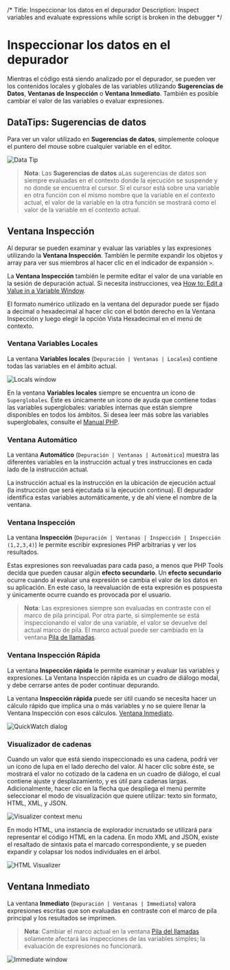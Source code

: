 /*
Title: Inspeccionar los datos en el depurador
Description: Inspect variables and evaluate expressions while script is broken in the debugger
*/

# Inspeccionar los datos en el depurador

Mientras el código está siendo analizado por el depurador, se pueden ver los contenidos locales y globales de las variables utilizando **Sugerencias de Datos**, **Ventanas de Inspección** o **Ventana Inmediato**. También es posible cambiar el valor de las variables o evaluar expresiones.

## DataTips: Sugerencias de datos

Para ver un valor utilizado en **Sugerencias de datos**, simplemente coloque el puntero del mouse sobre cualquier variable en el editor.

![Data Tip](imgs/datatip.png)

> **Nota**: Las **Sugerencias de datos** aLas sugerencias de datos son siempre evaluadas en el contexto donde la ejecución se suspende y no donde se encuentra el cursor. Si el cursor está sobre una variable en otra función con el mismo nombre que la variable en el contexto actual, el valor de la variable en la otra función se mostrará como el valor de la variable en el contexto actual.

## Ventana Inspección

Al depurar se pueden examinar y evaluar las variables y las expresiones utilizando la **Ventana Inspección**. También le permite expandir los objetos y array para ver sus miembros al hacer clic en el indicador de expansión `>`.

La **Ventana Inspección** también le permite editar el valor de una variable en la sesión de depuración actual. Si necesita instrucciones, vea [How to: Edit a Value in a Variable Window](https://msdn.microsoft.com/en-us/library/bhawk8xd.aspx).

El formato numérico utilizado en la ventana del depurador puede ser fijado a decimal o hexadecimal al hacer clic con el botón derecho en la Ventana Inspección y luego elegir la opción Vista Hexadecimal en el menú de contexto.

### Ventana Variables Locales

La ventana **Variables locales** (`Depuración | Ventanas | Locales`) contiene todas las variables en el ámbito actual.

![Locals window](imgs/locals-window.png)

En la ventana **Variables locales** siempre se encuentra un ícono de `Superglobales`. Éste es únicamente un ícono de ayuda que contiene todas las variables superglobales: variables internas que están siempre disponibles en todos los ámbitos. Si desea leer más sobre las variables superglobales, consulte el [Manual PHP](http://php.net/manual/es/language.variables.superglobals.php).

### Ventana Automático

La ventana **Automático** (`Depuración | Ventanas | Automático`) muestra las diferentes variables en la instrucción actual y tres instrucciones en cada lado de la instrucción actual.

La instrucción actual es la instrucción en la ubicación de ejecución actual (la instrucción que será ejecutada si la ejecución continua). El depurador identifica estas variables automáticamente, y de ahí viene el nombre de la ventana.

### Ventana Inspección

La ventana **Inspección** (`Depuración | Ventanas | Inspección | Inspección (1,2,3,4)`) le permite escribir expresiones PHP arbitrarias y ver los resultados.

Estas expresiones son reevaluadas para cada paso, a menos que PHP Tools decida que pueden causar algún **efecto secundario**. Un **efecto secundario** ocurre cuando al evaluar una expresión se cambia el valor de los datos en su aplicación. En este caso, la reevaluación de esta expresión es pospuesta y únicamente ocurre cuando es provocada por el usuario.

> **Nota**: Las expresiones siempre son evaluadas en contraste con el marco de pila principal. Por otra parte, si simplemente se está inspeccionando el valor de una variable, el valor se devuelve del actual marco de pila. El marco actual puede ser cambiado en la ventana [Pila de llamadas](callstack).

### Ventana Inspección Rápida

La ventana **Inspección rápida** le permite examinar y evaluar las variables y expresiones. La Ventana Inspección rápida es un cuadro de diálogo modal, y debe cerrarse antes de poder continuar depurando.

La ventana **Inspección rápida** puede ser útil cuando se necesita hacer un cálculo rápido que implica una o más variables y no se quiere llenar la Ventana Inspección con esos cálculos. [Ventana Inmediato](#immediate-window).

![QuickWatch dialog](imgs/quick-watch.png)

### Visualizador de cadenas

Cuando un valor que está siendo inspeccionado es una cadena, podrá ver un ícono de lupa en el lado derecho del valor. Al hacer clic sobre éste, se mostrará el valor no cotizado de la cadena en un cuadro de diálogo, el cual contiene ajuste y desplazamiento, y es útil para cadenas largas. Adicionalmente, hacer clic en la flecha que despliega el menú permite seleccionar el modo de visualización que quiere utilizar: texto sin formato, HTML, XML, y JSON.

![Visualizer context menu](imgs\visualizer-menu.png)

En modo HTML, una instancia de explorador incrustado se utilizará para representar el código HTML en la cadena. En modo XML and JSON, existe el resaltado de sintaxis pata el marcado correspondiente, y se pueden expandir y colapsar los nodos individuales en el árbol.

![HTML Visualizer](imgs\html-visualizer.png)

## Ventana Inmediato

La ventana **Inmediato** (`Depuración | Ventanas | Immediato`) valora expresiones escritas que son evaluadas en contraste con el marco de pila principal y los resultados se imprimen.

> **Nota**: Cambiar el marco actual en la ventana [Pila del llamadas](callstack) solamente afectará las inspecciones de las variables simples; la evaluación de expresiones no funcionará.

![Immediate window](imgs\immediate-window.png)
